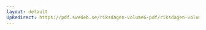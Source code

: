 ```yaml
---
layout: default
UpRedirect: https://pdf.swedeb.se/riksdagen-volumeG-pdf/riksdagen-volumeG-pdf/data/199596/reg_199596_TU/reg_199596_TU_0005.pdf
---
```

